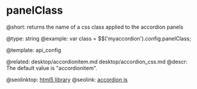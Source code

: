 panelClass
=============


@short: returns the name of a css class applied to the accordion panels
	

@type: string
@example:
var class = $$('myaccordion').config.panelClass;

@template:	api_config

@related:
	desktop/accordionitem.md
    desktop/accordion_css.md 
@descr:
The default value is "accordionitem".



@seolinktop: [html5 library](https://webix.com)
@seolink: [accordion js](https://webix.com/widget/accordion/)